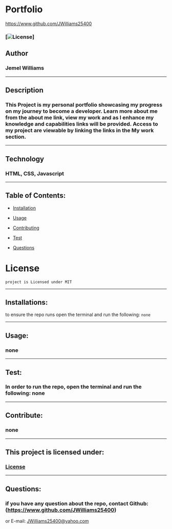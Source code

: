 # Portfolio

https://www.github.com/JWilliams25400


### [![License](https://img.shields.io/badge/License-MIT-blue.svg)] 


## Author
### Jemel Williams
-------------------

## Description
### This Project is my personal portfolio showcasing my progress on my journey to become a developer. Learn more about me from the about me link, view my work and as I enhance my knowledge and capabilities links will be provided. Access to my project are viewable by linking the links in the My work section.   
--------------------

## Technology
### HTML, CSS, Javascript
--------------------

## Table of Contents:


* [Installation](#installation)

* [Usage](#usage)

* [Contributing](#Contribute)

* [Test](#test)

* [Questions](#questions)

# License
    project is Licensed under MIT
--------------------


## Installations:
to ensure the repo runs open the terminal and run the following: 
```none```

--------------------

## Usage:
### none 
--------------------

## Test:
### In order to run the repo, open the terminal and run the following: none
--------------------

## Contribute:
### none
--------------------


## This project is licensed under: 
###  [License](#license)
--------------------


## Questions: 
### if you have any question about the repo, contact Github: (https://www.github.com/JWilliams25400)
or E-mail: JWilliams25400@yahoo.com